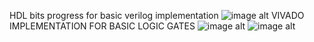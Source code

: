 HDL bits progress for basic verilog implementation
![image alt](https://github.com/user-attachments/assets/d53a654d-263d-4b30-8a38-4f9592cf6b4b)
VIVADO IMPLEMENTATION FOR BASIC LOGIC GATES 
![image alt](https://github.com/user-attachments/assets/992a3f8f-e862-4973-8a4c-29f7b276c66c)
![image alt](https://github.com/user-attachments/assets/03cc3a8e-10de-42f3-84c9-7e9cfe07f405)

